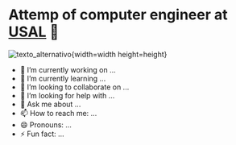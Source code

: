 # Attemp of computer engineer at [USAL](https://usal.es/ "Título opcional del enlace") 👋
![texto_alternativo](https://www.google.com/url?sa=i&url=https%3A%2F%2Fgifer.com%2Fes%2Fgifs%2Fplatano&psig=AOvVaw1V7rMQayelX5DNNh2heCDy&ust=1678141512364000&source=images&cd=vfe&ved=0CA8QjRxqFwoTCMD_tLfqxf0CFQAAAAAdAAAAABAI){width=width height=height}


   - 🔭 I’m currently working on ...
   - 🌱 I’m currently learning ...
   - 👯 I’m looking to collaborate on ...
   - 🤔 I’m looking for help with ...
   - 💬 Ask me about ...
   - 📫 How to reach me: ...
   - 😄 Pronouns: ...
   - ⚡ Fun fact: ...

